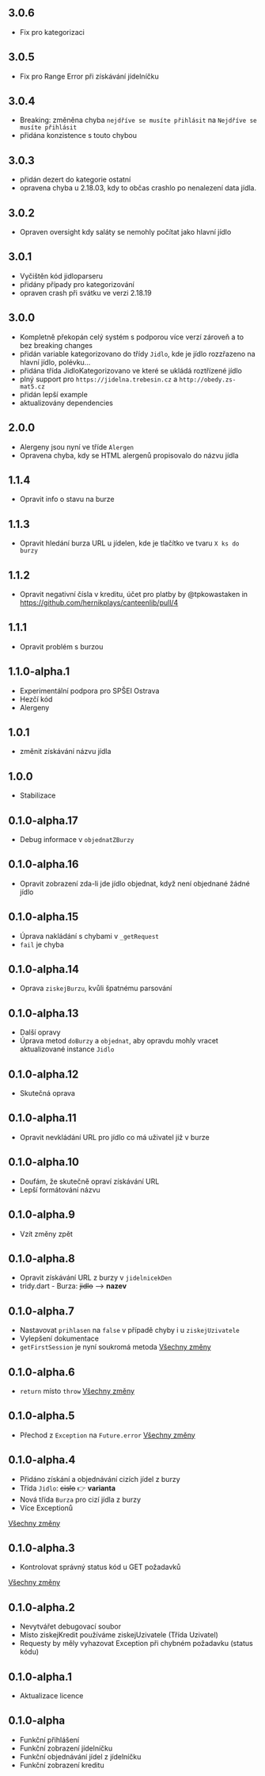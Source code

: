 ## 3.0.6

- Fix pro kategorizaci

## 3.0.5

- Fix pro Range Error při získávání jídelníčku

## 3.0.4

- Breaking: změněna chyba `nejdříve se musíte přihlásit` na `Nejdříve se musíte přihlásit`
- přidána konzistence s touto chybou

## 3.0.3

- přidán dezert do kategorie ostatní
- opravena chyba u 2.18.03, kdy to občas crashlo po nenalezení data jídla.

## 3.0.2

- Opraven oversight kdy saláty se nemohly počítat jako hlavní jídlo

## 3.0.1

- Vyčištěn kód jidloparseru
- přidány případy pro kategorizování
- opraven crash při svátku ve verzi 2.18.19

## 3.0.0

- Kompletně překopán celý systém s podporou více verzí zároveň a to bez breaking changes
- přidán variable kategorizovano do třídy `Jidlo`, kde je jídlo rozzřazeno na hlavní jídlo, polévku...
- přidána třída JidloKategorizovano ve které se ukládá roztřízené jídlo
- plný support pro `https://jidelna.trebesin.cz` a `http://obedy.zs-mat5.cz`
- přidán lepší example
- aktualizovány dependencies

## 2.0.0

- Alergeny jsou nyní ve tříde `Alergen`
- Opravena chyba, kdy se HTML alergenů propisovalo do názvu jídla

## 1.1.4

- Opravit info o stavu na burze

## 1.1.3

- Opravit hledání burza URL u jídelen, kde je tlačítko ve tvaru `X ks do burzy`

## 1.1.2

- Opravit negativní čísla v kreditu, účet pro platby by @tpkowastaken in https://github.com/hernikplays/canteenlib/pull/4

## 1.1.1

- Opravit problém s burzou

## 1.1.0-alpha.1

- Experimentální podpora pro SPŠEI Ostrava
- Hezčí kód
- Alergeny

## 1.0.1

- změnit získávání názvu jídla

## 1.0.0

- Stabilizace

## 0.1.0-alpha.17

- Debug informace v `objednatZBurzy`

## 0.1.0-alpha.16

- Opravit zobrazení zda-li jde jídlo objednat, když není objednané žádné jídlo

## 0.1.0-alpha.15

- Úprava nakládání s chybami v `_getRequest`
- `fail` je chyba

## 0.1.0-alpha.14

- Oprava `ziskejBurzu`, kvůli špatnému parsování

## 0.1.0-alpha.13

- Další opravy
- Úprava metod `doBurzy` a `objednat`, aby opravdu mohly vracet aktualizované instance `Jidlo`

## 0.1.0-alpha.12

- Skutečná oprava

## 0.1.0-alpha.11

- Opravit nevkládání URL pro jídlo co má uživatel již v burze

## 0.1.0-alpha.10

- Doufám, že skutečně opraví získávání URL
- Lepší formátování názvu

## 0.1.0-alpha.9

- Vzít změny zpět

## 0.1.0-alpha.8

- Opravit získávání URL z burzy v `jidelnicekDen`
- tridy.dart - Burza: ~~jidlo~~ --> **nazev**

## 0.1.0-alpha.7

- Nastavovat `prihlasen` na `false` v případě chyby i u `ziskejUzivatele`
- Vylepšení dokumentace
- `getFirstSession` je nyní soukromá metoda
  [Všechny změny](https://github.com/hernikplays/canteenlib/compare/0.1.0-alpha.6...0.1.0-alpha.7)

## 0.1.0-alpha.6

- `return` místo `throw`
  [Všechny změny](https://github.com/hernikplays/canteenlib/compare/0.1.0-alpha.5...0.1.0-alpha.6)

## 0.1.0-alpha.5

- Přechod z `Exception` na `Future.error`
  [Všechny změny](https://github.com/hernikplays/canteenlib/compare/0.1.0-alpha.4...0.1.0-alpha.5)

## 0.1.0-alpha.4

- Přidáno získání a objednávání cizích jídel z burzy
- Třída `Jidlo`: ~~cislo~~ 👉 **varianta**
- Nová třída `Burza` pro cizí jídla z burzy
- Více Exceptionů

[Všechny změny](https://github.com/hernikplays/canteenlib/compare/0.1.0-alpha.3...0.1.0-alpha.4)

## 0.1.0-alpha.3

- Kontrolovat správný status kód u GET požadavků

[Všechny změny](https://github.com/hernikplays/canteenlib/compare/0.1.0-alpha.1...0.1.0-alpha.4)

## 0.1.0-alpha.2

- Nevytvářet debugovací soubor
- Místo ziskejKredit používáme ziskejUzivatele (Třída Uzivatel)
- Requesty by měly vyhazovat Exception při chybném požadavku (status kódu)

## 0.1.0-alpha.1

- Aktualizace licence

## 0.1.0-alpha

- Funkční přihlášení
- Funkční zobrazení jídelníčku
- Funkční objednávání jídel z jídelníčku
- Funkční zobrazení kreditu
